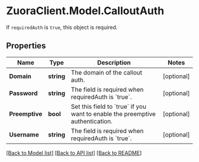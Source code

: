 # ZuoraClient.Model.CalloutAuth
If `requiredAuth` is `true`, this object is required.

## Properties

Name | Type | Description | Notes
------------ | ------------- | ------------- | -------------
**Domain** | **string** | The domain of the callout auth. | [optional] 
**Password** | **string** | The field is required when requiredAuth is &#x60;true&#x60;. | [optional] 
**Preemptive** | **bool** | Set this field to &#x60;true&#x60; if you want to enable the preemptive authentication. | [optional] 
**Username** | **string** | The field is required when requiredAuth is &#x60;true&#x60;. | [optional] 

[[Back to Model list]](../README.md#documentation-for-models) [[Back to API list]](../README.md#documentation-for-api-endpoints) [[Back to README]](../README.md)

